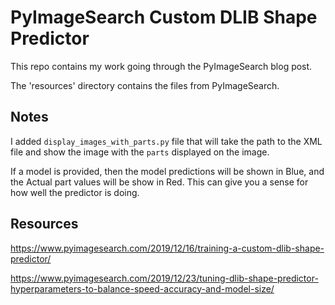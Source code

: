 # PyImageSearch Custom DLIB Shape Predictor

This repo contains my work going through the PyImageSearch blog post.

The 'resources' directory contains the files from PyImageSearch.

## Notes

I added `display_images_with_parts.py` file that will take the path to the XML file and show the image with the `parts` displayed on the image.

If a model is provided, then the model predictions will be shown in Blue, and the Actual part values will be show in Red.  This can give you a sense for how well the predictor is doing.

## Resources

https://www.pyimagesearch.com/2019/12/16/training-a-custom-dlib-shape-predictor/

https://www.pyimagesearch.com/2019/12/23/tuning-dlib-shape-predictor-hyperparameters-to-balance-speed-accuracy-and-model-size/

